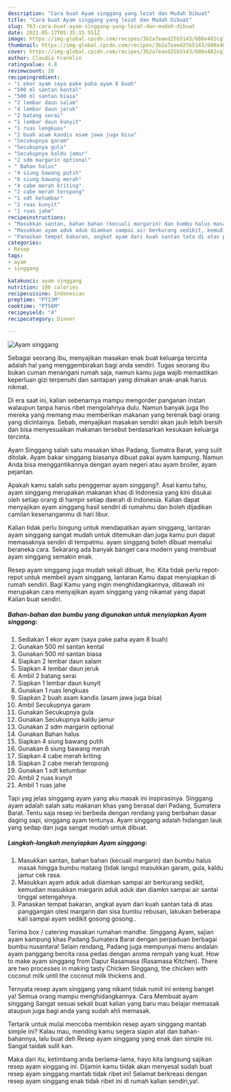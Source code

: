```yaml
---
description: "Cara buat Ayam singgang yang lezat dan Mudah Dibuat"
title: "Cara buat Ayam singgang yang lezat dan Mudah Dibuat"
slug: 763-cara-buat-ayam-singgang-yang-lezat-dan-mudah-dibuat
date: 2021-05-17T05:35:15.551Z
image: https://img-global.cpcdn.com/recipes/3b2a7eaed25b5143/680x482cq70/ayam-singgang-foto-resep-utama.jpg
thumbnail: https://img-global.cpcdn.com/recipes/3b2a7eaed25b5143/680x482cq70/ayam-singgang-foto-resep-utama.jpg
cover: https://img-global.cpcdn.com/recipes/3b2a7eaed25b5143/680x482cq70/ayam-singgang-foto-resep-utama.jpg
author: Claudia Franklin
ratingvalue: 4.8
reviewcount: 10
recipeingredient:
- "1 ekor ayam saya pake paha ayam 8 buah"
- "500 ml santan kental"
- "500 ml santan biasa"
- "2 lembar daun salam"
- "4 lembar daun jeruk"
- "2 batang serai"
- "1 lembar daun kunyit"
- "1 ruas lengkuas"
- "2 buah asam kandis asam jawa juga bisa"
- "Secukupnya garam"
- "Secukupnya gula"
- "Secukupnya kaldu jamur"
- "2 sdm margarin optional"
- " Bahan halus"
- "4 siung bawang putih"
- "6 siung bawang merah"
- "4 cabe merah kriting"
- "2 cabe merah teropong"
- "1 sdt ketumbar"
- "2 ruas kunyit"
- "1 ruas jahe"
recipeinstructions:
- "Masukkan santan, bahan bahan (kecuali margarin) dan bumbu halus masak hingga bumbu matang (tidak langu) masukkan garam, gula, kaldu jamur cek rasa."
- "Masukkan ayam aduk aduk diamkan sampai air berkurang sedikit, kemudian masukkan margarin aduk aduk dan diamkn sampai air santai tinggal setengahnya."
- "Panaskan tempat bakaran, angkat ayam dari kuah santan tata di atas panggangan olesi margarin dan sisa bumbu rebusan, lakukan beberapa kali sampai ayam sedikit gosong gosong.."
categories:
- Resep
tags:
- ayam
- singgang

katakunci: ayam singgang 
nutrition: 186 calories
recipecuisine: Indonesian
preptime: "PT13M"
cooktime: "PT56M"
recipeyield: "4"
recipecategory: Dinner

---
```



![Ayam singgang](https://img-global.cpcdn.com/recipes/3b2a7eaed25b5143/680x482cq70/ayam-singgang-foto-resep-utama.jpg)

Sebagai seorang ibu, menyajikan masakan enak buat keluarga tercinta adalah hal yang menggembirakan bagi anda sendiri. Tugas seorang ibu bukan cuman menangani rumah saja, namun kamu juga wajib memastikan keperluan gizi terpenuhi dan santapan yang dimakan anak-anak harus nikmat.

Di era  saat ini, kalian sebenarnya mampu mengorder panganan instan walaupun tanpa harus ribet mengolahnya dulu. Namun banyak juga lho mereka yang memang mau memberikan makanan yang terenak bagi orang yang dicintainya. Sebab, menyajikan masakan sendiri akan jauh lebih bersih dan bisa menyesuaikan makanan tersebut berdasarkan kesukaan keluarga tercinta. 

Ayam Singgang salah satu masakan khas Padang, Sumatra Barat, yang sulit ditolak. Ayam bakar singgang biasanya dibuat pakai ayam kampung. Namun Anda bisa menggantikannya dengan ayam negeri atau ayam broiler, ayam pejantan.

Apakah kamu salah satu penggemar ayam singgang?. Asal kamu tahu, ayam singgang merupakan makanan khas di Indonesia yang kini disukai oleh setiap orang di hampir setiap daerah di Indonesia. Kalian dapat menyajikan ayam singgang hasil sendiri di rumahmu dan boleh dijadikan camilan kesenanganmu di hari libur.

Kalian tidak perlu bingung untuk mendapatkan ayam singgang, lantaran ayam singgang sangat mudah untuk ditemukan dan juga kamu pun dapat memasaknya sendiri di tempatmu. ayam singgang boleh dibuat memalui beraneka cara. Sekarang ada banyak banget cara modern yang membuat ayam singgang semakin enak.

Resep ayam singgang juga mudah sekali dibuat, lho. Kita tidak perlu repot-repot untuk membeli ayam singgang, lantaran Kamu dapat menyiapkan di rumah sendiri. Bagi Kamu yang ingin menghidangkannya, dibawah ini merupakan cara menyajikan ayam singgang yang nikamat yang dapat Kalian buat sendiri.

<!--inarticleads1-->

##### Bahan-bahan dan bumbu yang digunakan untuk menyiapkan Ayam singgang:

1. Sediakan 1 ekor ayam (saya pake paha ayam 8 buah)
1. Gunakan 500 ml santan kental
1. Gunakan 500 ml santan biasa
1. Siapkan 2 lembar daun salam
1. Siapkan 4 lembar daun jeruk
1. Ambil 2 batang serai
1. Siapkan 1 lembar daun kunyit
1. Gunakan 1 ruas lengkuas
1. Siapkan 2 buah asam kandis (asam jawa juga bisa)
1. Ambil Secukupnya garam
1. Gunakan Secukupnya gula
1. Gunakan Secukupnya kaldu jamur
1. Gunakan 2 sdm margarin optional
1. Gunakan  Bahan halus
1. Siapkan 4 siung bawang putih
1. Gunakan 6 siung bawang merah
1. Siapkan 4 cabe merah kriting
1. Siapkan 2 cabe merah teropong
1. Gunakan 1 sdt ketumbar
1. Ambil 2 ruas kunyit
1. Ambil 1 ruas jahe


Tapi yag jelas singgang ayam yang aku masak ini inspirasinya. Singgang ayam adalah salah satu makanan khas yang berasal dari Padang, Sumatera Barat. Tentu saja resep ini berbeda dengan rendang yang berbahan dasar daging sapi, singgang ayam tentunya. Ayam singgang adalah hidangan lauk yang sedap dan juga sangat mudah untuk dibuat. 

<!--inarticleads2-->

##### Langkah-langkah menyiapkan Ayam singgang:

1. Masukkan santan, bahan bahan (kecuali margarin) dan bumbu halus masak hingga bumbu matang (tidak langu) masukkan garam, gula, kaldu jamur cek rasa.
1. Masukkan ayam aduk aduk diamkan sampai air berkurang sedikit, kemudian masukkan margarin aduk aduk dan diamkn sampai air santai tinggal setengahnya.
1. Panaskan tempat bakaran, angkat ayam dari kuah santan tata di atas panggangan olesi margarin dan sisa bumbu rebusan, lakukan beberapa kali sampai ayam sedikit gosong gosong..


Terima box / catering masakan rumahan mandhe. Singgang Ayam, sajian ayam kampung khas Padang Sumatera Barat dengan perpaduan berbagai bumbu nusantara! Selain rendang, Padang juga mempunyai menu andalan ayam panggang bercita rasa pedas dengan aroma rempah yang kuat. How to make ayam singgang from Dapur Rasamasa (Rasamasa Kitchen). There are two processes in making tasty Chicken Singgang, the chicken with coconut milk until the coconut milk thickens and. 

Ternyata resep ayam singgang yang nikamt tidak rumit ini enteng banget ya! Semua orang mampu menghidangkannya. Cara Membuat ayam singgang Sangat sesuai sekali buat kalian yang baru mau belajar memasak ataupun juga bagi anda yang sudah ahli memasak.

Tertarik untuk mulai mencoba membikin resep ayam singgang mantab simple ini? Kalau mau, mending kamu segera siapin alat dan bahan-bahannya, lalu buat deh Resep ayam singgang yang enak dan simple ini. Sangat taidak sulit kan. 

Maka dari itu, ketimbang anda berlama-lama, hayo kita langsung sajikan resep ayam singgang ini. Dijamin kamu tiidak akan menyesal sudah buat resep ayam singgang mantab tidak ribet ini! Selamat berkreasi dengan resep ayam singgang enak tidak ribet ini di rumah kalian sendiri,ya!.


